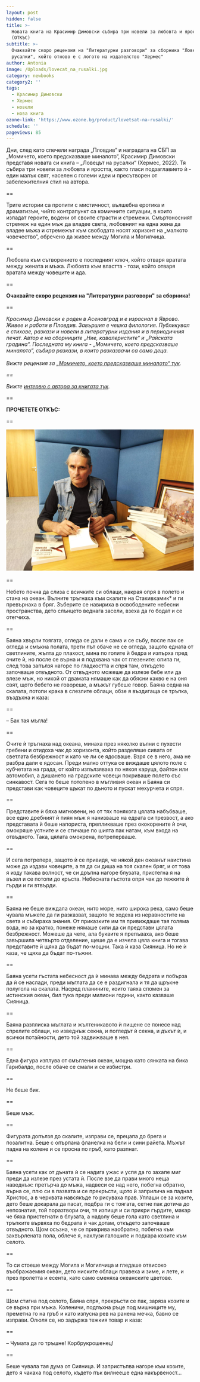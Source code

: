 ```yaml
---
layout: post
hidden: false
title: >-
  Новата книга на Красимир Димовски събира три новели за любовта и яростта
  (ОТКЪС)
subtitle: >-
  Очаквайте скоро рецензия на "Литературни разговори" за сборника "Ловецът на
  русалки", който отново е с логото на издателство "Хермес"
author: Antonia
image: /Uploads/lovecat_na_rusalki.jpg
category: newbooks
category2: ''
tags:
  - Красимир Димовски
  - Хермес
  - новели
  - нова книга
ozone-link: 'https://www.ozone.bg/product/lovetsat-na-rusalki/'
schedule: ''
pageviews: 85
---
```

Дни, след като спечели награда „Пловдив“ и наградата на СБП за „Момичето, което предсказваше миналото“, Красимир Димовски представя новата си книга – „Ловецът на русалки“ (Хермес, 2022). Тя събира три новели за любовта и яростта, както гласи подзаглавието ѝ - един малък свят, населен с големи идеи и пресътворен от забележителния стил на автора.

\==

Трите истории са пропити с мистичност, вълшебна еротика и драматизъм, чийто контрапункт са комичните ситуации, в които изпадат героите, водени от своите страсти и стремежи. Смъртоносният стремеж на един мъж да владее света, любовният на една жена да владее мъжа и стремежът към свободата носят хоризонт на „малкото човечество“, обречено да живее между Могила и Могилчица. 

\==

Любовта към сътворението е последният ключ, който отваря вратата между жената и мъжа. Любовта към властта - този, който отваря вратата между човеците и ада.

\==

**Очаквайте скоро рецензия на "Литературни разговори" за сборника!**

\==

*Красимир Димовски е роден в Асеновград и е израснал в Яврово. Живее и работи в Пловдив. Завършил е чешка филология. Публикувал е стихове, разкази и новели в литературни издания и в периодичния печат. Автор е на сборниците „Ние, кавалеристите“ и „Райската градина“. Последната му книга - „Момичето, което предсказваше миналото“, събира разкази, в които разказвачи са само деца.* \
\
*Вижте рецензия за [„Момичето, което предсказваше миналото“ тук](https://literaturnirazgovori.com/bookreviews/2021/07/27/10-42-%D0%BC%D1%8A%D0%B4%D1%80%D0%BE%D1%81%D1%82%D1%82%D0%B0-%D0%BD%D0%B0-%D0%B4%D0%B5%D1%82%D1%81%D1%82%D0%B2%D0%BE%D1%82%D0%BE-%D0%B2-%D0%BC%D0%BE%D0%BC%D0%B8%D1%87%D0%B5%D1%82%D0%BE-%D0%BA%D0%BE%D0%B5%D1%82%D0%BE-%D0%BF%D1%80%D0%B5%D0%B4%D1%81%D0%BA%D0%B0%D0%B7%D0%B2%D0%B0%D1%88%D0%B5-%D0%BC%D0%B8%D0%BD%D0%B0%D0%BB%D0%BE%D1%82%D0%BE.html).*

*\==*

*Вижте [интервю с автора за книгата тук](https://literaturnirazgovori.com/interviews/2021/10/28/09-19-%D0%BA%D1%80%D0%B0%D1%81%D0%B8%D0%BC%D0%B8%D1%80-%D0%B4%D0%B8%D0%BC%D0%BE%D0%B2%D1%81%D0%BA%D0%B8-%D1%81%D1%82%D0%B8%D0%BB%D1%8A%D1%82-%D0%B5-%D1%81%D0%BF%D0%B0%D1%81%D0%B5%D0%BD%D0%B8%D0%B5%D1%82%D0%BE-%D0%BD%D0%B0-%D0%BB%D0%B8%D1%82%D0%B5%D1%80%D0%B0%D1%82%D1%83%D1%80%D0%B0%D1%82%D0%B0-%D0%BE%D1%82-%D0%B7%D0%B0%D0%B4%D0%B0%D0%B2%D0%B0%D1%89%D0%B8%D1%8F-%D1%81%D0%B5-%D0%B8%D0%B7%D0%BA%D1%83%D1%81%D1%82%D0%B2%D0%B5%D0%BD-%D0%B8%D0%BD%D1%82%D0%B5%D0%BB%D0%B5%D0%BA%D1%82.html).* 

\==

**ПРОЧЕТЕТЕ ОТКЪС:**

\==

![](/Uploads/received_546382307139818.jpeg)

\==

Небето почна да слиза с всичките си облаци, накрая опря в полето и стана на океан. Вълните тръгнаха към скалите на Стакивкамик* и ги превърнаха в бряг. Зъберите се навириха в освободените небесни пространства, дето слънцето веднага засели, взеха да го бодат и се отегчиха.

\==

Баяна хвърли тоягата, огледа се дали е сама и се събу, после пак се огледа и смъкна полата, трети път обаче не се огледа, защото едната от светлините, жълта до плахост, мина по голите ѝ бедра и изпърха пред очите ѝ, но после се върна и я подхвана чак от глезените: опипа ги, след това запълзя нагоре по гладкостта и спря там, откъдето започваше отвъдното. От отвъдното можеше да излезе бебе или да влезе мъж, но никой от двамата нямаше как да обясни какво е на оня свят, щото бебето не говореше, а мъжът губеше говор. 
Баяна седна на скалата, потопи крака в слезлите облаци, обзе я въздигаща се тръпка, въздъхна и каза:

\==

– Бах тая мъгла!

\==

Очите ѝ тръгнаха над океана, минаха през няколко вълни с пухести гребени и отидоха чак до хоризонта, който разделяше сивата от светлата безбрежност и като че ли се ядосваше. Взря се в него, ама не разбра дали е ядосан. Преди малко оттука се виждаше цялото поле с кубчетата на града, от който изпълзяваха по някоя каруца, файтон или автомобил, а дишането на градските човеци покриваше полето със синкавост. Сега то беше потопено в мъгливия океан и Баяна си представи как човеците щъкат по дъното и пускат мехурчета и спря. 

\==

Представите ѝ бяха мигновени, но от тях понякога цялата набъбваше, все едно дребният ѝ пиян мъж я нанизваше на едрата си трезвост, а ако представата ѝ беше напориста, препликваше през ококорените ѝ очи, омокряше устните и се стичаше по шията пак натам, към входа на отвъдното. Така, цялата омокрена, потреперваше.

\==

И сега потрепера, защото ѝ се привидя, че някой ден океанът наистина може да издави човеците, а тя да си диша на тоя скален бряг, и от това я изду такава волност, че си дръпна нагоре блузата, пристегна я на възел и се потопи до кръста. Небесната гъстота опря чак до тежките ѝ гърди и ги втвърди. 

\==

Баяна не беше виждала океан, нито море, нито широка река, само беше чувала мъжете да ги разказват, защото те ходеха из неравностите на света и събираха знания. От приказките им тя привиждаше тая голяма вода, но за кратко, понеже нямаше сили да си представи цялата безбрежност. Можеше да чете, ала буквите я препъваха, ако беше завършила четвърто отделение, щеше да е изчела цяла книга и тогава представите ѝ щяха да бъдат по-мощни. Така ѝ каза Сияница. Но не ѝ каза, че щяха да бъдат по-тъжни. 

\==

Баяна усети гъстата небесност да ѝ минава между бедрата и побърза да ѝ се наслади, преди мъглата да се е раздигнала и тя да щръкне полугола на скалата. Насред планините, които таяха спомен за истинския океан, бил тука преди милиони години, както казваше Сияница. 

\==

Баяна разплиска мъглата и жълтеникавото ѝ пищене се понесе над спрелите облаци, но изведнъж секна, и погледът ѝ секна, и дъхът ѝ, и всички потайности, дето той задвижваше в нея.

\==

Една фигура изплува от смъгления океан, мощна като сянката на бика Гарибалдо, после обаче се смали и се избистри. 

\==

Не беше бик. 

\==

Беше мъж. 

\==

Фигурата допълзя до скалите, изправи се, прецапа до брега и позалитна. Беше с опърпана фланелка на бели и сини райета. Мъжът падна на колене и се просна по гръб, като разпнат. 

\==

Баяна усети как от дъната ѝ се надига ужас и успя да го захапе миг преди да излезе през устата ѝ. После взе да прави много неща наведнъж: претърча до мъжа, надвеси се над него, побегна обратно, върна се, плю си в пазвата и се прекръсти, щото ѝ заприлича на паднал Христос, а в черквата навсякъде го рисуваха прав. Уплаши се за козите, дето беше докарала да пасат, подбра ги с тоягата, сетне пак дотича до непознатия, той поразтвори очи, тя изпищя и си прикри гърдите, макар че бяха пристегнати в блузата, а надолу беше гола като светлина и тръпките вървяха по бедрата ѝ чак дотам, откъдето започваше отвъдното. Щом осъзна, че се прикрива наобратно, побегна към захвърлената пола, облече я, нахлузи галошите и подкара козите към селото. 

\==

То си стоеше между Могила и Могилчица и гледаше отвисоко въображаемия океан, дето ниските облаци правеха и зиме, и лете, и през пролетта и есента, като само сменяха океанските цветове. 

\==

Щом стигна под селото, Баяна спря, прекръсти се пак, заряза козите и се върна при мъжа. Коленичи, подпъхна ръце под мишниците му, преметна го на гръб и като изпусна рев на ранена мечка, бавно се изправи. Олюля се, но задържа тежкия товар и каза:

\==

– Чумата да го тръшне! Корбрукрошенец!

\==

Беше чувала тая дума от Сияница. И запристъпва нагоре към козите, дето я чакаха под селото, където пък вилнееше една накървеност...